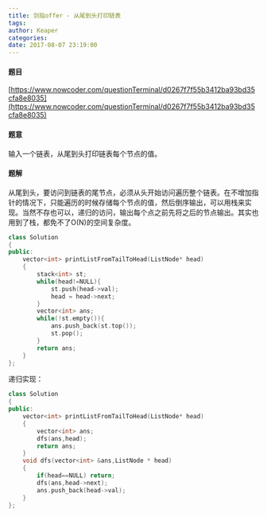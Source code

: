 ```yaml
---
title: 剑指offer - 从尾到头打印链表
tags: 
author: Keaper
categories:
date: 2017-08-07 23:19:00
---
```

#### 题目
[https://www.nowcoder.com/questionTerminal/d0267f7f55b3412ba93bd35cfa8e8035](https://www.nowcoder.com/questionTerminal/d0267f7f55b3412ba93bd35cfa8e8035)
#### 题意
输入一个链表，从尾到头打印链表每个节点的值。
#### 题解
从尾到头，要访问到链表的尾节点，必须从头开始访问遍历整个链表。在不增加指针的情况下，只能遍历的时候存储每个节点的值，然后倒序输出，可以用栈来实现。当然不存也可以，递归的访问，输出每个点之前先将之后的节点输出。其实也用到了栈，都免不了O(N)的空间复杂度。
```cpp
class Solution
{
public:
    vector<int> printListFromTailToHead(ListNode* head)
    {
        stack<int> st;
        while(head!=NULL){
            st.push(head->val);
            head = head->next;
        }
        vector<int> ans;
        while(!st.empty()){
            ans.push_back(st.top());
            st.pop();
        }
        return ans;
    }
};
```
递归实现：
```cpp
class Solution
{
public:
    vector<int> printListFromTailToHead(ListNode* head)
    {
        vector<int> ans;
        dfs(ans,head);
        return ans;
    }
    void dfs(vector<int> &ans,ListNode * head)
    {
        if(head==NULL) return;
        dfs(ans,head->next);
        ans.push_back(head->val);
    }
};
```